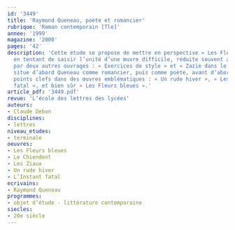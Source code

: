 ```yaml
---
id: '3449'
title: 'Raymond Queneau, poète et romancier'
rubrique: 'Roman contemporain [Tle]'
annee: '1999'
magazine: '2000'
pages: '42'
description: 'Cette étude se propose de mettre en perspective « Les Fleurs bleues »
  en tentant de saisir l’unité d’une œuvre difficile, réduite souvent au succès remporté
  par deux autres ouvrages : « Exercices de style » et « Zazie dans le métro ». Il
  situe d’abord Queneau comme romancier, puis comme poète, avant d’aborder quelques
  points clefs dans des œuvres emblématiques : « Un rude hiver », « Les Ziaux », « L’Instant
  fatal », et bien sûr « Les Fleurs bleues ».'
article_pdf: '3449.pdf'
revue: 'L’école des lettres des lycées'
auteurs:
- Claude Debon
disciplines:
- lettres
niveau_etudes:
- terminale
oeuvres:
- Les Fleurs bleues
- Le Chiendent
- Les Ziaux
- Un rude hiver
- L’Instant fatal
ecrivains:
- Raymond Queneau
programmes:
- objet d’étude - littérature contemporaine
siecles:
- 20e siècle
---
```

